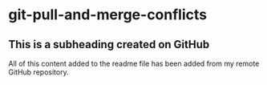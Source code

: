 # git-pull-and-merge-conflicts

## This is a subheading created on GitHub

All of this content added to the readme file has been added from my remote GitHub repository.
